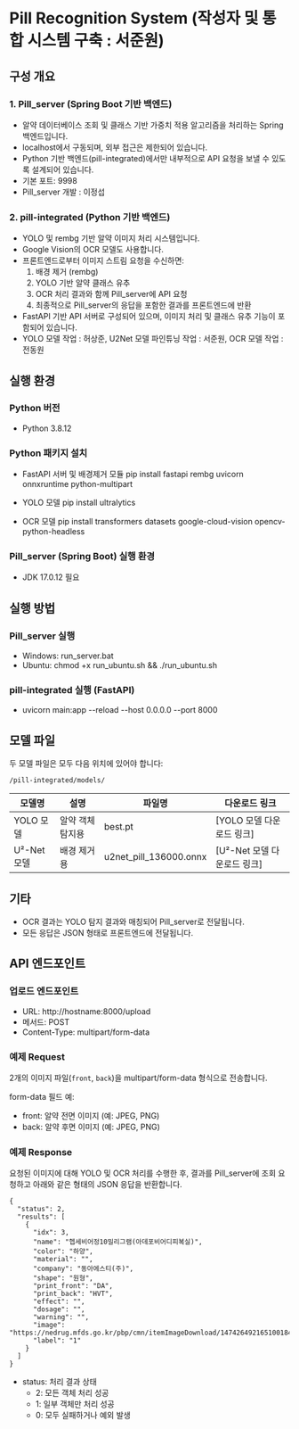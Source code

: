 # Pill Recognition System (작성자 및 통합 시스템 구축 : 서준원)

## 구성 개요

### 1. Pill_server (Spring Boot 기반 백엔드)
- 알약 데이터베이스 조회 및 클래스 기반 가중치 적용 알고리즘을 처리하는 Spring 백엔드입니다.
- localhost에서 구동되며, 외부 접근은 제한되어 있습니다.
- Python 기반 백엔드(pill-integrated)에서만 내부적으로 API 요청을 보낼 수 있도록 설계되어 있습니다.
- 기본 포트: 9998
- Pill_server 개발 : 이정섭

### 2. pill-integrated (Python 기반 백엔드)
- YOLO 및 rembg 기반 알약 이미지 처리 시스템입니다.
- Google Vision의 OCR 모델도 사용합니다.
- 프론트엔드로부터 이미지 스트림 요청을 수신하면:
  1. 배경 제거 (rembg)
  2. YOLO 기반 알약 클래스 유추
  3. OCR 처리 결과와 함께 Pill_server에 API 요청
  4. 최종적으로 Pill_server의 응답을 포함한 결과를 프론트엔드에 반환
- FastAPI 기반 API 서버로 구성되어 있으며, 이미지 처리 및 클래스 유추 기능이 포함되어 있습니다.
- YOLO 모델 작업 : 허상준, U2Net 모델 파인튜닝 작업 : 서준원, OCR 모델 작업 : 전동원

## 실행 환경

### Python 버전
- Python 3.8.12

### Python 패키지 설치

- FastAPI 서버 및 배경제거 모듈
pip install fastapi rembg uvicorn onnxruntime python-multipart

- YOLO 모델
pip install ultralytics

- OCR 모델
pip install transformers datasets google-cloud-vision opencv-python-headless

### Pill_server (Spring Boot) 실행 환경
- JDK 17.0.12 필요

## 실행 방법

### Pill_server 실행

- Windows:   run_server.bat
- Ubuntu: chmod +x run_ubuntu.sh && ./run_ubuntu.sh

### pill-integrated 실행 (FastAPI)

- uvicorn main:app --reload --host 0.0.0.0 --port 8000

## 모델 파일

두 모델 파일은 모두 다음 위치에 있어야 합니다:

    /pill-integrated/models/

| 모델명     | 설명            | 파일명                    | 다운로드 링크              |
|------------|-----------------|---------------------------|----------------------------|
| YOLO 모델  | 알약 객체 탐지용 | best.pt                   | [YOLO 모델 다운로드 링크] |
| U²-Net 모델 | 배경 제거용     | u2net_pill_136000.onnx    | [U²-Net 모델 다운로드 링크] |


## 기타
- OCR 결과는 YOLO 탐지 결과와 매칭되어 Pill_server로 전달됩니다.
- 모든 응답은 JSON 형태로 프론트엔드에 전달됩니다.

## API 엔드포인트

### 업로드 엔드포인트
- URL: http://hostname:8000/upload
- 메서드: POST
- Content-Type: multipart/form-data

### 예제 Request
2개의 이미지 파일(`front`, `back`)을 multipart/form-data 형식으로 전송합니다.

form-data 필드 예:
- front: 알약 전면 이미지 (예: JPEG, PNG)
- back: 알약 후면 이미지 (예: JPEG, PNG)

### 예제 Response
요청된 이미지에 대해 YOLO 및 OCR 처리를 수행한 후, 결과를 Pill_server에 조회 요청하고 아래와 같은 형태의 JSON 응답을 반환합니다.
```
{
  "status": 2,
  "results": [
    {
      "idx": 3,
      "name": "헵세비어정10밀리그램(아데포비어디피복실)",
      "color": "하양",
      "material": "",
      "company": "동아에스티(주)",
      "shape": "원형",
      "print_front": "DA",
      "print_back": "HVT",
      "effect": "",
      "dosage": "",
      "warning": "",
      "image": "https://nedrug.mfds.go.kr/pbp/cmn/itemImageDownload/147426492165100184",
      "label": "1"
    }
  ]
}
```
- status: 처리 결과 상태
  - 2: 모든 객체 처리 성공
  - 1: 일부 객체만 처리 성공
  - 0: 모두 실패하거나 예외 발생
